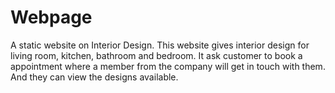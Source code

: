 # Webpage
A static website on Interior Design. This website gives interior design for living room, kitchen, bathroom and bedroom. It ask customer to book a appointment where a member from the company will get in touch with them. And they can view the designs available.
